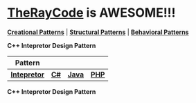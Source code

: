 # [TheRayCode](../../../README.md) is AWESOME!!!

**[Creational Patterns](../../Creational/README.md)** | **[Structural Patterns](../../Structural/README.md)** | **[Behavioral Patterns](../README.md)**

**C++ Intepretor Design Pattern**

|Pattern|   |   |   |
|---|---|---|---|
| [**Intepretor**](README.md) | [**C#**](../../../Csharp/Behavioral/Intepretor/README.md) | [**Java**](../../../Java/Behavioral/Intepretor/README.md) | [**PHP**](../../../PHP/Behavioral/Intepretor/README.md) |

**C++ Intepretor Design Pattern**
